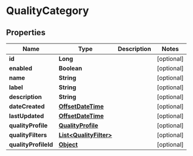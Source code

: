 

# QualityCategory

## Properties

Name | Type | Description | Notes
------------ | ------------- | ------------- | -------------
**id** | **Long** |  |  [optional]
**enabled** | **Boolean** |  |  [optional]
**name** | **String** |  |  [optional]
**label** | **String** |  |  [optional]
**description** | **String** |  |  [optional]
**dateCreated** | [**OffsetDateTime**](OffsetDateTime.md) |  |  [optional]
**lastUpdated** | [**OffsetDateTime**](OffsetDateTime.md) |  |  [optional]
**qualityProfile** | [**QualityProfile**](QualityProfile.md) |  |  [optional]
**qualityFilters** | [**List&lt;QualityFilter&gt;**](QualityFilter.md) |  |  [optional]
**qualityProfileId** | [**Object**](.md) |  |  [optional]



